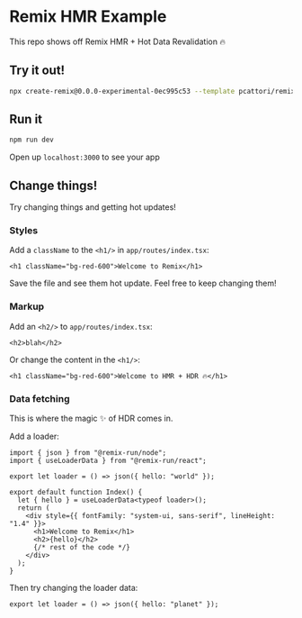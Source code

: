 # Remix HMR Example

This repo shows off Remix HMR + Hot Data Revalidation 🔥

## Try it out!

```sh
npx create-remix@0.0.0-experimental-0ec995c53 --template pcattori/remix-hmr-example
```

## Run it

```sh
npm run dev
```

Open up `localhost:3000` to see your app

## Change things!

Try changing things and getting hot updates!

### Styles

Add a `className` to the `<h1/>` in `app/routes/index.tsx`:

```tsx
<h1 className="bg-red-600">Welcome to Remix</h1>
```

Save the file and see them hot update.
Feel free to keep changing them!

### Markup

Add an `<h2/>` to `app/routes/index.tsx`:

```tsx
<h2>blah</h2>
```

Or change the content in the `<h1/>`:

```tsx
<h1 className="bg-red-600">Welcome to HMR + HDR 🔥</h1>
```

### Data fetching

This is where the magic ✨ of HDR comes in.

Add a loader:

```tsx
import { json } from "@remix-run/node";
import { useLoaderData } from "@remix-run/react";

export let loader = () => json({ hello: "world" });

export default function Index() {
  let { hello } = useLoaderData<typeof loader>();
  return (
    <div style={{ fontFamily: "system-ui, sans-serif", lineHeight: "1.4" }}>
      <h1>Welcome to Remix</h1>
      <h2>{hello}</h2>
      {/* rest of the code */}
    </div>
  );
}
```

Then try changing the loader data:

```tsx
export let loader = () => json({ hello: "planet" });
```

